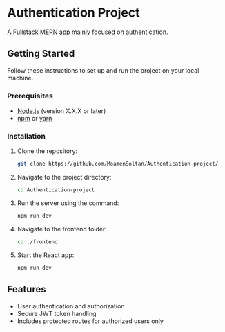 
# Authentication Project

A Fullstack MERN app mainly focused on authentication.

## Getting Started

Follow these instructions to set up and run the project on your local machine.

### Prerequisites

- [Node.js](https://nodejs.org/) (version X.X.X or later)
- [npm](https://www.npmjs.com/) or [yarn](https://yarnpkg.com/)

### Installation

1. Clone the repository:
   ```bash
   git clone https://github.com/MoamenSoltan/Authentication-project/
   ```

2. Navigate to the project directory:
   ```bash
   cd Authentication-project
   ```

3. Run the server using the command:
   ```bash
   npm run dev
   ```

4. Navigate to the frontend folder:
   ```bash
   cd ./frontend
   ```

5. Start the React app:
   ```bash
   npm run dev
   ```

## Features

- User authentication and authorization
- Secure JWT token handling
- Includes protected routes for authorized users only

